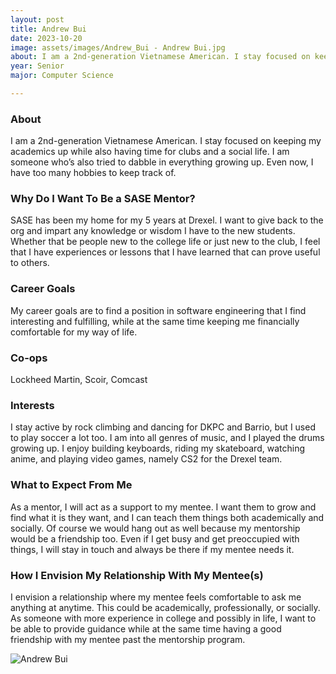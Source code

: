 ```yaml
---
layout: post
title: Andrew Bui 
date: 2023-10-20
image: assets/images/Andrew_Bui - Andrew Bui.jpg
about: I am a 2nd-generation Vietnamese American. I stay focused on keeping my academics up while also having time for clubs and a social life. I am someone who’s also tried to dabble in everything growing up. Even now, I have too many hobbies to keep track of. 
year: Senior
major: Computer Science

---
```


### About

I am a 2nd-generation Vietnamese American. I stay focused on keeping my academics up while also having time for clubs and a social life. I am someone who’s also tried to dabble in everything growing up. Even now, I have too many hobbies to keep track of. 

### Why Do I Want To Be a SASE Mentor?

SASE has been my home for my 5 years at Drexel. I want to give back to the org and impart any knowledge or wisdom I have to the new students. Whether that be people new to the college life or just new to the club, I feel that I have experiences or lessons that I have learned that can prove useful to others. 

### Career Goals

My career goals are to find a position in software engineering that I find interesting and fulfilling, while at the same time keeping me financially comfortable for my way of life.

### Co-ops

Lockheed Martin, Scoir, Comcast

### Interests

I stay active by rock climbing and dancing for DKPC and Barrio, but I used to play soccer a lot too. I am into all genres of music, and I played the drums growing up. I enjoy  building keyboards, riding my skateboard, watching anime, and playing video games, namely CS2 for the Drexel team.

### What to Expect From Me

As a mentor, I will act as a support to my mentee. I want them to grow and find what it is they want, and I can teach them things both academically and socially. Of course we would hang out as well because my mentorship would be a friendship too. Even if I get busy and get preoccupied with things, I will stay in touch and always be there if my mentee needs it.

### How I Envision My Relationship With My Mentee(s) 

I envision a relationship where my mentee feels comfortable to ask me anything at anytime. This could be academically, professionally, or socially. As someone with more experience in college and possibly in life, I want to be able to provide guidance while at the same time having a good friendship with my mentee past the mentorship program.

<div class="text-center my-5">
    <img src="https://sase-drexel.github.io/mentorship-2023/assets/images/Andrew_Bui - Andrew Bui.jpg" alt="Andrew Bui" class="rounded post-img" />
</div>
